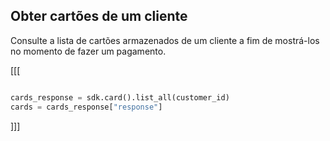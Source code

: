 ## Obter cartões de um cliente

Consulte a lista de cartões armazenados de um cliente a fim de mostrá-los no momento de fazer um pagamento.

[[[
```python

cards_response = sdk.card().list_all(customer_id)
cards = cards_response["response"]

```
]]]